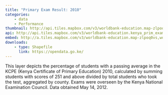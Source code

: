```yaml
---
title: "Primary Exam Result: 2010"
categories: 
    - data
    - Performance
thumbnail: http://api.tiles.mapbox.com/v3/worldbank-education.map-zlpoq0vs,worldbank-education.kenya_prim_exam_10/7/77/63.png128
api: http://api.tiles.mapbox.com/v3/worldbank-education.kenya_prim_exam_10.jsonp
embed: http://a.tiles.mapbox.com/v3/worldbank-education.map-zlpoq0vs,worldbank-education.kenya_prim_exam_10.html#6/-0.1318/37.0899
downloads:
    - type: Shapefile
      link: https://opendata.go.ke/
---
```

<p>This layer depicts the percentage of students with a passing average in the KCPE (Kenya Certificate of Primary Education) 2010, calculated by summing students with scores of 251 and above divided by total students who took the test, aggregated by county. Exams were overseen by the Kenya National Examination Council. Data obtained May 14, 2012.</p>